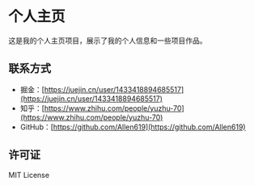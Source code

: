 # 个人主页

这是我的个人主页项目，展示了我的个人信息和一些项目作品。

## 联系方式

- 掘金：[https://juejin.cn/user/1433418894685517](https://juejin.cn/user/1433418894685517)
- 知乎：[https://www.zhihu.com/people/yuzhu-70](https://www.zhihu.com/people/yuzhu-70)
- GitHub：[https://github.com/Allen619](https://github.com/Allen619)

## 许可证

MIT License
